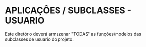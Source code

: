 # APLICAÇÔES / SUBCLASSES - USUARIO #

Este diretório deverá armazenar "TODAS" as funções/modelos das subclasses de usuario do projeto.
